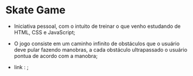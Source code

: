 # Skate Game 

- Iniciativa pessoal, com o intuito de treinar o que venho estudando de HTML, CSS e JavaScript;

- O jogo consiste em um caminho infinito de obstáculos que o usuário deve pular fazendo manobras, a cada obstáculo ultrapassado o usuário pontua de acordo com  a manobra;

- link : ;


